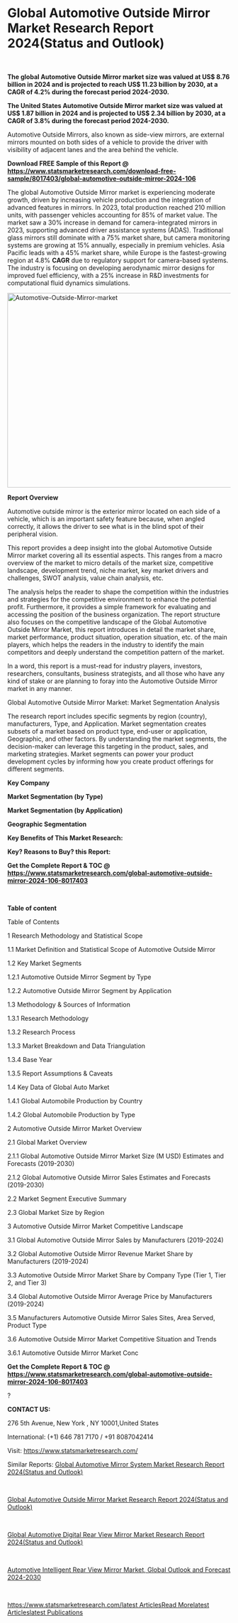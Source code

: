 <h1>Global Automotive Outside Mirror Market Research Report 2024(Status and Outlook)</h1><br/><p><strong>The global Automotive Outside Mirror market size was valued at US$ 8.76 billion in 2024 and is projected to reach US$ 11.23 billion by 2030, at a <strong>CAGR</strong> of 4.2% during the forecast period 2024-2030.</strong></p>
 
 
 
 <p><strong>The United States Automotive Outside Mirror market size was valued at US$ 1.87 billion in 2024 and is projected to US$ 2.34 billion by 2030, at a <strong>CAGR</strong> of 3.8% during the forecast period 2024-2030.</strong></p>
 
 
 
 <p>Automotive Outside Mirrors, also known as side-view mirrors, are external mirrors mounted on both sides of a vehicle to provide the driver with visibility of adjacent lanes and the area behind the vehicle.</p>
 
 
 
 <p><strong>Download FREE Sample of this Report @ <a href="https://www.statsmarketresearch.com/download-free-sample/8017403/global-automotive-outside-mirror-2024-106">https://www.statsmarketresearch.com/download-free-sample/8017403/global-automotive-outside-mirror-2024-106</a></strong></p>
 
 
 
 <p>The global Automotive Outside Mirror market is experiencing moderate growth, driven by increasing vehicle production and the integration of advanced features in mirrors. In 2023, total production reached 210 million units, with passenger vehicles accounting for 85% of market value. The market saw a 30% increase in demand for camera-integrated mirrors in 2023, supporting advanced driver assistance systems (ADAS). Traditional glass mirrors still dominate with a 75% market share, but camera monitoring systems are growing at 15% annually, especially in premium vehicles. Asia Pacific leads with a 45% market share, while Europe is the fastest-growing region at 4.8% <strong>CAGR</strong> due to regulatory support for camera-based systems. The industry is focusing on developing aerodynamic mirror designs for improved fuel efficiency, with a 25% increase in R&D investments for computational fluid dynamics simulations.</p>
 
 
 
 <p><img alt="Automotive-Outside-Mirror-market" src="https://www.grandresearchstore.com/assets/report-images/Automotive_Outside_Mirror_market.png" style="width: 730px; height: 438px;" /></p>
 
 
 
 <p><strong>Report Overview</strong></p>
 
 
 
 <p>Automotive outside mirror is the exterior mirror located on each side of a vehicle, which is an important safety feature because, when angled correctly, it allows the driver to see what is in the blind spot of their peripheral vision.</p>
 
 
 
 <p>This report provides a deep insight into the global Automotive Outside Mirror market covering all its essential aspects. This ranges from a macro overview of the market to micro details of the market size, competitive landscape, development trend, niche market, key market drivers and challenges, SWOT analysis, value chain analysis, etc.</p>
 
 
 
 <p>The analysis helps the reader to shape the competition within the industries and strategies for the competitive environment to enhance the potential profit. Furthermore, it provides a simple framework for evaluating and accessing the position of the business organization. The report structure also focuses on the competitive landscape of the Global Automotive Outside Mirror Market, this report introduces in detail the market share, market performance, product situation, operation situation, etc. of the main players, which helps the readers in the industry to identify the main competitors and deeply understand the competition pattern of the market.</p>
 
 
 
 <p>In a word, this report is a must-read for industry players, investors, researchers, consultants, business strategists, and all those who have any kind of stake or are planning to foray into the Automotive Outside Mirror market in any manner.</p>
 
 
 
 <p>Global Automotive Outside Mirror Market: Market Segmentation Analysis</p>
 
 
 
 <p>The research report includes specific segments by region (country), manufacturers, Type, and Application. Market segmentation creates subsets of a market based on product type, end-user or application, Geographic, and other factors. By understanding the market segments, the decision-maker can leverage this targeting in the product, sales, and marketing strategies. Market segments can power your product development cycles by informing how you create product offerings for different segments.</p>
 
 
 
 <p><strong>Key Company</strong></p>
 
 
 
 <p><strong>Market Segmentation (by Type)</strong></p>
 
 
 
 <p><strong>Market Segmentation (<strong>by Application</strong>)</strong></p>
 
 
 
 <p><strong>Geographic Segmentation</strong></p>
 
 
 
 <p><strong>Key Benefits of This Market Research:</strong></p>
 
 
 
 <p><strong>Key? <strong>Reasons to Buy</strong>? this Report:</strong></p>
 
 
 
 <div><b>Get the Complete Report & TOC @ <a href="https://www.statsmarketresearch.com/global-automotive-outside-mirror-2024-106-8017403">https://www.statsmarketresearch.com/global-automotive-outside-mirror-2024-106-8017403</a></b></div>
 
 
 
 <p><br />
 
 <b>Table of content</b></p>
 
 
 
 <p>Table of Contents<br />
 
 1 Research Methodology and Statistical Scope<br />
 
 1.1 Market Definition and Statistical Scope of Automotive Outside Mirror<br />
 
 1.2 Key Market Segments<br />
 
 1.2.1 Automotive Outside Mirror Segment by Type<br />
 
 1.2.2 Automotive Outside Mirror Segment by Application<br />
 
 1.3 Methodology & Sources of Information<br />
 
 1.3.1 Research Methodology<br />
 
 1.3.2 Research Process<br />
 
 1.3.3 Market Breakdown and Data Triangulation<br />
 
 1.3.4 Base Year<br />
 
 1.3.5 Report Assumptions & Caveats<br />
 
 1.4 Key Data of Global Auto Market<br />
 
 1.4.1 Global Automobile Production by Country<br />
 
 1.4.2 Global Automobile Production by Type<br />
 
 2 Automotive Outside Mirror Market Overview<br />
 
 2.1 Global Market Overview<br />
 
 2.1.1 Global Automotive Outside Mirror Market Size (M USD) Estimates and Forecasts (2019-2030)<br />
 
 2.1.2 Global Automotive Outside Mirror Sales Estimates and Forecasts (2019-2030)<br />
 
 2.2 Market Segment Executive Summary<br />
 
 2.3 Global Market Size by Region<br />
 
 3 Automotive Outside Mirror Market Competitive Landscape<br />
 
 3.1 Global Automotive Outside Mirror Sales by Manufacturers (2019-2024)<br />
 
 3.2 Global Automotive Outside Mirror Revenue Market Share by Manufacturers (2019-2024)<br />
 
 3.3 Automotive Outside Mirror Market Share by Company Type (Tier 1, Tier 2, and Tier 3)<br />
 
 3.4 Global Automotive Outside Mirror Average Price by Manufacturers (2019-2024)<br />
 
 3.5 Manufacturers Automotive Outside Mirror Sales Sites, Area Served, Product Type<br />
 
 3.6 Automotive Outside Mirror Market Competitive Situation and Trends<br />
 
 3.6.1 Automotive Outside Mirror Market Conc</p>
 
 
 
 <div><b>Get the Complete Report & TOC @ <a href="https://www.statsmarketresearch.com/global-automotive-outside-mirror-2024-106-8017403">https://www.statsmarketresearch.com/global-automotive-outside-mirror-2024-106-8017403</a></b></div>
 
 
 
 <p>? </p>
 
 
 
 <p><b>CONTACT US:</b><br />
 
 276 5th Avenue, New York , NY 10001,United States<br />
 
 International: (+1) 646 781 7170 / +91 8087042414<br />
 
 Visit: <a href="https://www.statsmarketresearch.com/">https://www.statsmarketresearch.com/</a><br />
 
 Similar Reports: <a href="https://www.statsmarketresearch.com/global-automotive-outside-mirror-2024-106-8017403">Global Automotive Mirror System Market Research Report 2024(Status and Outlook)</a><br />
 
 <br />
 
 <a href="https://www.statsmarketresearch.com/global-automotive-outside-mirror-2024-106-8017403">Global Automotive Outside Mirror Market Research Report 2024(Status and Outlook)</a><br />
 
 <br />
 
 <a href="https://www.statsmarketresearch.com/global-automotive-outside-mirror-2024-106-8017403">Global Automotive Digital Rear View Mirror Market Research Report 2024(Status and Outlook)</a><br />
 
 <br />
 
 <a href="https://www.statsmarketresearch.com/global-automotive-outside-mirror-2024-106-8017403">Automotive Intelligent Rear View Mirror Market, Global Outlook and Forecast 2024-2030</a><br />
 
 <br />
 
 <a href="https://gyeongbokgung.com">https://www.statsmarketresearch.com/</a><a href="https://hallyeomaritime.com">latest Articles</a><a href="https://jingwansa.com">Read More</a><a href="https://nguoiviet.jp/">latest Articles</a><a href="https://www.intelmarketresearch.com/">latest Publications</a></p>